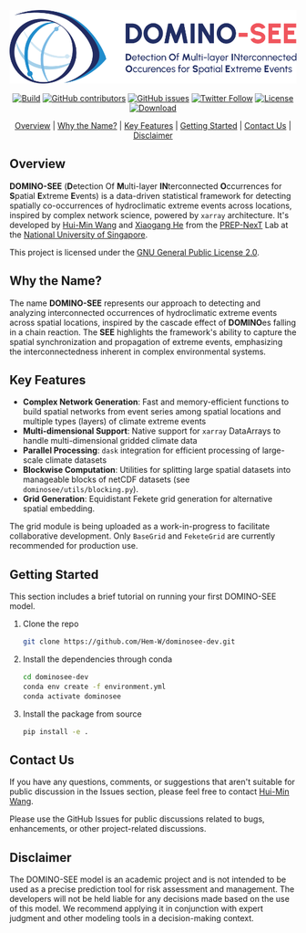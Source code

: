 <p align="center">
  <a href="https://hem-w.github.io/dominosee-dev/">
    <img src="https://raw.githubusercontent.com/Hem-W/dominosee-dev/refs/heads/main/docs/source/_static/DOMINO-SEE%20Horizontal.svg" width="550" alt="DOMINO-SEE logo">
  </a>
</p>

<p align="center">
  <a href="https://www.python.org/"><img alt="Build" src="https://img.shields.io/badge/Made%20with-Python-1f425f.svg?color=purple"></a>
  <a href="https://github.com/Hem-W/dominosee-dev"><img src="https://img.shields.io/github/contributors/Hem-W/dominosee-dev.svg" alt="GitHub contributors"></a>
  <a href="https://github.com/Hem-W/dominosee-dev"><img src="https://img.shields.io/github/issues/Hem-W/dominosee-dev.svg" alt="GitHub issues"></a>
  <a href="https://twitter.com/PREPNexT_Lab"><img src="https://img.shields.io/twitter/follow/PREPNexT_Lab.svg?label=Follow&style=social" alt="Twitter Follow"></a>
  <a href="https://github.com/Hem-W/dominosee-dev"><img src="https://img.shields.io/github/license/Hem-W/dominosee-dev.svg" alt="License"></a>
  <a href="https://github.com/Hem-W/dominosee-dev"><img src="https://badges.frapsoft.com/os/v1/open-source.svg?v=103" alt="Download"></a>
</p>

<p align="center">
  <a href="#overview">Overview</a> |
  <a href="#why-the-name">Why the Name?</a> |
  <a href="#key-features">Key Features</a> |
  <a href="#getting-started">Getting Started</a> |
  <a href="#contact-us">Contact Us</a> |
  <a href="#disclaimer">Disclaimer</a>
</p>

## Overview

**DOMINO-SEE** (**D**etection Of **M**ulti-layer **IN**terconnected **O**ccurrences for **S**patial **E**xtreme **E**vents) is a data-driven statistical framework for detecting spatially co-occurrences of hydroclimatic extreme events across locations, inspired by complex network science, powered by `xarray` architecture. It's developed by [Hui-Min Wang](https://orcid.org/0000-0002-5878-7542) and [Xiaogang He](https://cde.nus.edu.sg/cee/staff/he-xiaogang/) from the [PREP-NexT](https://github.com/PREP-NexT) Lab at the [National University of Singapore](https://nus.edu.sg/).

This project is licensed under the [GNU General Public License 2.0](https://github.com/PREP-NexT/DOMINO-SEE/blob/main/LICENSE).

## Why the Name?

The name **DOMINO-SEE** represents our approach to detecting and analyzing interconnected occurrences of hydroclimatic extreme events across spatial locations, inspired by the cascade effect of **DOMINO**es falling in a chain reaction. The **SEE** highlights the framework's ability to capture the spatial synchronization and propagation of extreme events, emphasizing the interconnectedness inherent in complex environmental systems.

## Key Features

- **Complex Network Generation**: Fast and memory-efficient functions to build spatial networks from event series among spatial locations and multiple types (layers) of climate extreme events
- **Multi-dimensional Support**: Native support for `xarray` DataArrays to handle multi-dimensional gridded climate data
- **Parallel Processing**: `dask` integration for efficient processing of large-scale climate datasets
- **Blockwise Computation**: Utilities for splitting large spatial datasets into manageable blocks of netCDF datasets (see `dominosee/utils/blocking.py`).
- **Grid Generation**: Equidistant Fekete grid generation for alternative spatial embedding.

<!-- ## Development Status

This project is under active development. Current implementation status:

- ✅ **FeketeGrid**: Equidistant grid on a sphere - fully implemented and tested -->

The grid module is being uploaded as a work-in-progress to facilitate collaborative development. Only `BaseGrid` and `FeketeGrid` are currently recommended for production use.

## Getting Started

This section includes a brief tutorial on running your first DOMINO-SEE model.

1. Clone the repo

    ```bash
    git clone https://github.com/Hem-W/dominosee-dev.git
    ```

2. Install the dependencies through conda

    ```bash
    cd dominosee-dev
    conda env create -f environment.yml
    conda activate dominosee
    ```

3. Install the package from source

    ```bash
    pip install -e .
    ```

## Contact Us

If you have any questions, comments, or suggestions that aren't suitable for public discussion in the Issues section, please feel free to contact [Hui-Min Wang](mailto:wanghuimin@u.nus.edu).

Please use the GitHub Issues for public discussions related to bugs, enhancements, or other project-related discussions.

## Disclaimer

The DOMINO-SEE model is an academic project and is not intended to be used as a precise prediction tool for risk assessment and management. The developers will not be held liable for any decisions made based on the use of this model. We recommend applying it in conjunction with expert judgment and other modeling tools in a decision-making context.
